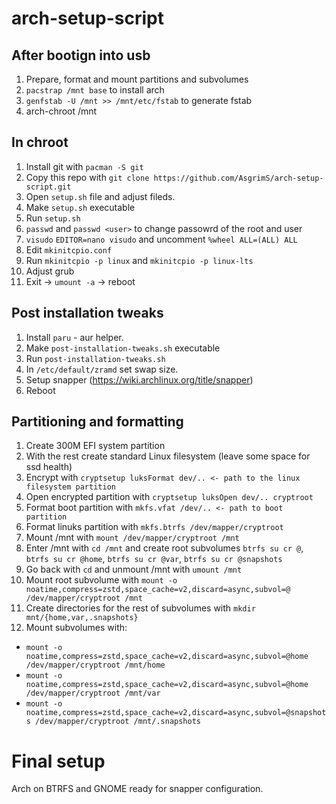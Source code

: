 # arch-setup-script

## After bootign into usb
1. Prepare, format and mount partitions and subvolumes
2. `pacstrap /mnt base` to install arch
3. `genfstab -U /mnt >> /mnt/etc/fstab` to generate fstab
4. arch-chroot /mnt

## In chroot
1. Install git with `pacman -S git`
2. Copy this repo with `git clone https://github.com/AsgrimS/arch-setup-script.git`
3. Open `setup.sh` file and adjust fileds.
4. Make `setup.sh` executable
5. Run `setup.sh`
6. `passwd` and `passwd <user>` to change passowrd of the root and user
7. `visudo` `EDITOR=nano visudo` and uncomment `%wheel ALL=(ALL) ALL`
8. Edit `mkinitcpio.conf`
9. Run `mkinitcpio -p linux` and `mkinitcpio -p linux-lts` 
10. Adjust grub
11. Exit -> `umount -a` -> reboot

## Post installation tweaks
1. Install `paru` - aur helper.
2. Make `post-installation-tweaks.sh` executable
3. Run `post-installation-tweaks.sh`
4. In `/etc/default/zramd` set swap size.
5. Setup snapper (https://wiki.archlinux.org/title/snapper)
5. Reboot

## Partitioning and formatting
1. Create 300M EFI system partition
2. With the rest create standard Linux filesystem (leave some space for ssd health)
3. Encrypt with `cryptsetup luksFormat dev/.. <- path to the linux filesystem partition`
4. Open encrypted partition with `cryptsetup luksOpen dev/.. cryptroot`
5. Format boot partition with `mkfs.vfat /dev/.. <- path to boot partition`
6. Format linuks partition with `mkfs.btrfs /dev/mapper/cryptroot`
7. Mount /mnt with `mount /dev/mapper/cryptroot /mnt`
8. Enter /mnt with `cd /mnt` and create root subvolumes `btrfs su cr @`, `btrfs su cr @home`, `btrfs su cr @var`, `btrfs su cr @snapshots`
9. Go back with `cd` and unmount /mnt with `umount /mnt`
10. Mount root subvolume with `mount -o noatime,compress=zstd,space_cache=v2,discard=async,subvol=@ /dev/mapper/cryptroot /mnt`
11. Create directories for the rest of subvolumes with `mkdir mnt/{home,var,.snapshots}`
12. Mount subvolumes with:
 - `mount -o noatime,compress=zstd,space_cache=v2,discard=async,subvol=@home /dev/mapper/cryptroot /mnt/home`
 - `mount -o noatime,compress=zstd,space_cache=v2,discard=async,subvol=@home /dev/mapper/cryptroot /mnt/var`
 - `mount -o noatime,compress=zstd,space_cache=v2,discard=async,subvol=@snapshots /dev/mapper/cryptroot /mnt/.snapshots`

# Final setup
Arch on BTRFS and GNOME ready for snapper configuration.
